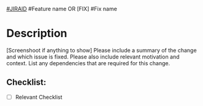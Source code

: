 [#JIRAID](https://digitalrig.atlassian.net/browse/KRC-XX) #Feature name
OR
[FIX] #Fix name

# Description 
[Screenshoot if anything to show]
Please include a summary of the change and which issue is fixed. Please also include relevant motivation and context. List any dependencies that are required for this change.

## Checklist:

- [ ] Relevant Checklist

